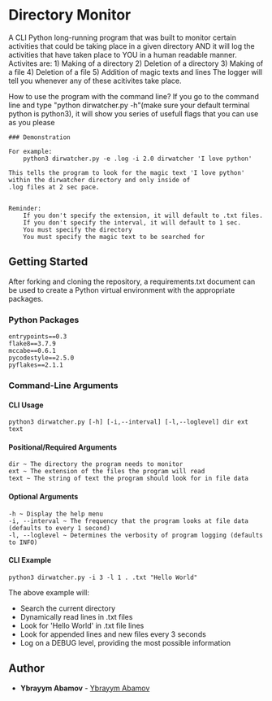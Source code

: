 # Directory Monitor


A CLI Python long-running program that was built to monitor certain activities that could be taking place in a given directory AND it will log the activities that have taken place to YOU in a human readable manner.
    Activites are:
        1) Making of a directory
        2) Deletion of a directory
        3) Making of a file
        4) Deletion of a file
        5) Addition of magic texts and lines
    The logger will tell you whenever any of these acitivites take place.


How to use the program with the command line?
    If you go to the command line and type "python dirwatcher.py -h"(make sure your default terminal python is python3), it will show you series of usefull flags that you can use as you please

    ### Demonstration

    For example:
        python3 dirwatcher.py -e .log -i 2.0 dirwatcher 'I love python'
    
    This tells the program to look for the magic text 'I love python' within the dirwatcher directory and only inside of 
    .log files at 2 sec pace.


    Reminder:
        If you don't specify the extension, it will default to .txt files. 
        If you don't specify the interval, it will default to 1 sec. 
        You must specify the directory
        You must specify the magic text to be searched for




## Getting Started

After forking and cloning the repository, a requirements.txt document can be used to create a Python virtual environment with the appropriate packages.

### Python Packages

```
entrypoints==0.3
flake8==3.7.9
mccabe==0.6.1
pycodestyle==2.5.0
pyflakes==2.1.1
```

### Command-Line Arguments

#### CLI Usage

```
python3 dirwatcher.py [-h] [-i,--interval] [-l,--loglevel] dir ext text
```

#### Positional/Required Arguments

```
dir ~ The directory the program needs to monitor
ext ~ The extension of the files the program will read
text ~ The string of text the program should look for in file data
```

#### Optional Arguments

```
-h ~ Display the help menu
-i, --interval ~ The frequency that the program looks at file data (defaults to every 1 second)
-l, --loglevel ~ Determines the verbosity of program logging (defaults to INFO)
```

#### CLI Example

```
python3 dirwatcher.py -i 3 -l 1 . .txt "Hello World"
```

The above example will:

- Search the current directory
- Dynamically read lines in .txt files
- Look for 'Hello World' in .txt file lines
- Look for appended lines and new files every 3 seconds
- Log on a DEBUG level, providing the most possible information

## Author

- **Ybrayym Abamov** - [Ybrayym Abamov](https://github.com/Ybrayym-Abamov)